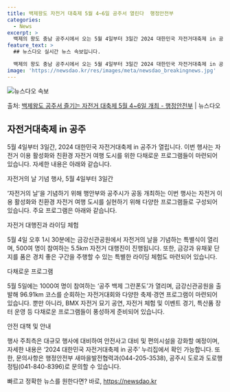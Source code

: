 ```yaml
---
title: 백제왕도 자전거 대축제 5월 4~6일 공주서 열린다  행정안전부
categories:
  - News
excerpt: >
  백제의 왕도 충남 공주시에서 오는 5월 4일부터 3일간 2024 대한민국 자전거대축제 in 공주가 개최된다.…
feature_text: >
  ## 뉴스다오 실시간 뉴스 속보입니다.

  백제의 왕도 충남 공주시에서 오는 5월 4일부터 3일간 2024 대한민국 자전거대축제 in 공주가 개최된다.…
image: 'https://newsdao.kr/res/images/meta/newsdao_breakingnews.jpg'
---
```


![뉴스다오 속보](https://newsdao.kr/res/images/meta/newsdao_breakingnews.jpg)

<p>출처: <a href="https://newsdao.kr/3642" rel="dofollow">백제왕도 공주서 즐기는 자전거 대축제 5월 4~6일 개최 - 행정안전부</a> | 뉴스다오</p>

<h2 data-ke-size="size26">자전거대축제 in 공주</h2>

5월 4일부터 3일간, 2024 대한민국 자전거대축제 in 공주가 열립니다. 이번 행사는 자전거 이용 활성화와 친환경 자전거 여행 도시를 위한 다채로운 프로그램들이 마련되어 있습니다. 자세한 내용은 아래와 같습니다.

<p data-ke-size="size16">자전거의 날 기념 행사, 5월 4일부터 3일간</p>

‘자전거의 날’을 기념하기 위해 행안부와 공주시가 공동 개최하는 이번 행사는 자전거 이용 활성화와 친환경 자전거 여행 도시를 실현하기 위해 다양한 프로그램들로 구성되어 있습니다. 주요 프로그램은 아래와 같습니다.

<p data-ke-size="size16">자전거 대행진과 라이딩 체험</p>

5월 4일 오후 1시 30분에는 금강신관공원에서 자전거의 날을 기념하는 특별식이 열리며, 500여 명이 참여하는 5.5km 자전거 대행진이 진행됩니다. 또한, 금강과 유채꽃 단지를 품은 경치 좋은 구간을 주행할 수 있는 특별한 라이딩 체험도 마련되어 있습니다.

<p data-ke-size="size16">다채로운 프로그램</p>

5월 5일에는 1000여 명이 참여하는 ‘공주 백제 그란폰도’가 열리며, 금강신관공원을 출발해 96.91km 코스를 순회하는 자전거대회와 다양한 축제·경연 프로그램이 마련되어 있습니다. 뿐만 아니라, BMX 자전거 묘기 공연, 자전거 체험 및 이벤트 경기, 특산품 장터 운영 등 다채로운 프로그램들이 풍성하게 준비되어 있습니다.

<p data-ke-size="size16">안전 대책 및 안내</p>

행사 주최측은 대규모 행사에 대비하여 안전사고 대비 및 편의시설을 강화할 예정이며, 자세한 내용은 ‘2024 대한민국 자전거대축제 in 공주’ 누리집에서 확인 가능합니다. 또한, 문의사항은 행정안전부 새마을발전협력과(044-205-3538), 공주시 도로과 도로행정팀(041-840-8396)로 문의할 수 있습니다. 

빠르고 정확한 뉴스를 원한다면? 바로, <a href="https://newsdao.kr" rel="dofollow">https://newsdao.kr</a>


